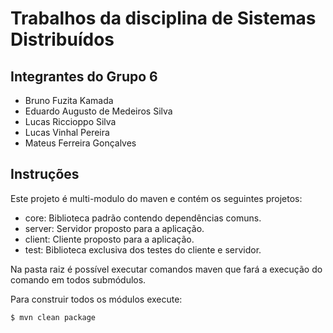 # Trabalhos da disciplina de Sistemas Distribuídos

## Integrantes do Grupo 6

- Bruno Fuzita Kamada
- Eduardo Augusto de Medeiros Silva
- Lucas Riccioppo Silva
- Lucas Vinhal Pereira
- Mateus Ferreira Gonçalves

## Instruções

Este projeto é multi-modulo do maven e contém os seguintes projetos:

- core: Biblioteca padrão contendo dependências comuns.
- server: Servidor proposto para a aplicação.
- client: Cliente proposto para a aplicação.
- test: Biblioteca exclusiva dos testes do cliente e servidor.

Na pasta raiz é possível executar comandos maven que fará a execução do comando em todos submódulos. 

Para construir todos os módulos execute:

```
$ mvn clean package
```
